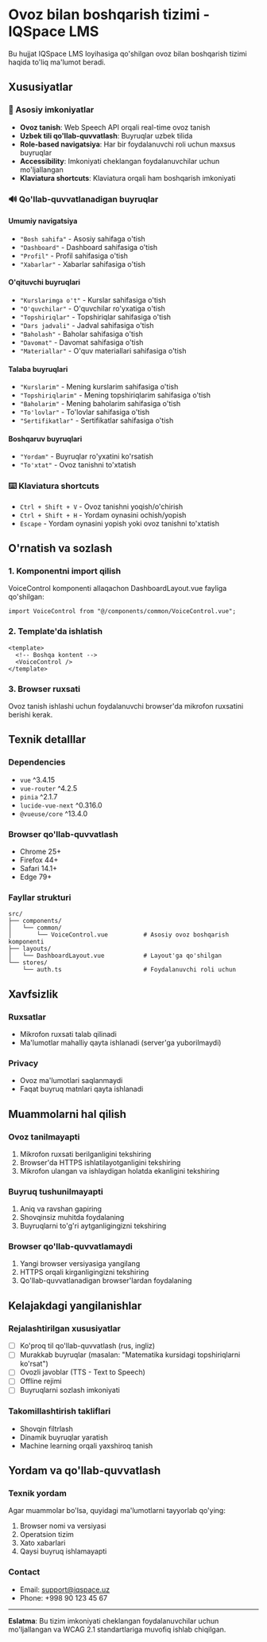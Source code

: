 # Ovoz bilan boshqarish tizimi - IQSpace LMS

Bu hujjat IQSpace LMS loyihasiga qo'shilgan ovoz bilan boshqarish tizimi haqida to'liq ma'lumot beradi.

## Xususiyatlar

### 🎤 Asosiy imkoniyatlar
- **Ovoz tanish**: Web Speech API orqali real-time ovoz tanish
- **Uzbek tili qo'llab-quvvatlash**: Buyruqlar uzbek tilida
- **Role-based navigatsiya**: Har bir foydalanuvchi roli uchun maxsus buyruqlar
- **Accessibility**: Imkoniyati cheklangan foydalanuvchilar uchun mo'ljallangan
- **Klaviatura shortcuts**: Klaviatura orqali ham boshqarish imkoniyati

### 🔊 Qo'llab-quvvatlanadigan buyruqlar

#### Umumiy navigatsiya
- `"Bosh sahifa"` - Asosiy sahifaga o'tish
- `"Dashboard"` - Dashboard sahifasiga o'tish  
- `"Profil"` - Profil sahifasiga o'tish
- `"Xabarlar"` - Xabarlar sahifasiga o'tish

#### O'qituvchi buyruqlari
- `"Kurslarimga o't"` - Kurslar sahifasiga o'tish
- `"O'quvchilar"` - O'quvchilar ro'yxatiga o'tish
- `"Topshiriqlar"` - Topshiriqlar sahifasiga o'tish
- `"Dars jadvali"` - Jadval sahifasiga o'tish
- `"Baholash"` - Baholar sahifasiga o'tish
- `"Davomat"` - Davomat sahifasiga o'tish
- `"Materiallar"` - O'quv materiallari sahifasiga o'tish

#### Talaba buyruqlari
- `"Kurslarim"` - Mening kurslarim sahifasiga o'tish
- `"Topshiriqlarim"` - Mening topshiriqlarim sahifasiga o'tish
- `"Baholarim"` - Mening baholarim sahifasiga o'tish
- `"To'lovlar"` - To'lovlar sahifasiga o'tish
- `"Sertifikatlar"` - Sertifikatlar sahifasiga o'tish

#### Boshqaruv buyruqlari
- `"Yordam"` - Buyruqlar ro'yxatini ko'rsatish
- `"To'xtat"` - Ovoz tanishni to'xtatish

### ⌨️ Klaviatura shortcuts
- `Ctrl + Shift + V` - Ovoz tanishni yoqish/o'chirish
- `Ctrl + Shift + H` - Yordam oynasini ochish/yopish
- `Escape` - Yordam oynasini yopish yoki ovoz tanishni to'xtatish

## O'rnatish va sozlash

### 1. Komponentni import qilish
VoiceControl komponenti allaqachon DashboardLayout.vue fayliga qo'shilgan:

```vue
import VoiceControl from "@/components/common/VoiceControl.vue";
```

### 2. Template'da ishlatish
```vue
<template>
  <!-- Boshqa kontent -->
  <VoiceControl />
</template>
```

### 3. Browser ruxsati
Ovoz tanish ishlashi uchun foydalanuvchi browser'da mikrofon ruxsatini berishi kerak.

## Texnik detalllar

### Dependencies
- `vue` ^3.4.15
- `vue-router` ^4.2.5
- `pinia` ^2.1.7
- `lucide-vue-next` ^0.316.0
- `@vueuse/core` ^13.4.0

### Browser qo'llab-quvvatlash
- Chrome 25+
- Firefox 44+
- Safari 14.1+
- Edge 79+

### Fayllar strukturi
```
src/
├── components/
│   └── common/
│       └── VoiceControl.vue          # Asosiy ovoz boshqarish komponenti
├── layouts/
│   └── DashboardLayout.vue           # Layout'ga qo'shilgan
└── stores/
    └── auth.ts                       # Foydalanuvchi roli uchun
```

## Xavfsizlik

### Ruxsatlar
- Mikrofon ruxsati talab qilinadi
- Ma'lumotlar mahalliy qayta ishlanadi (server'ga yuborilmaydi)

### Privacy
- Ovoz ma'lumotlari saqlanmaydi
- Faqat buyruq matnlari qayta ishlanadi

## Muammolarni hal qilish

### Ovoz tanilmayapti
1. Mikrofon ruxsati berilganligini tekshiring
2. Browser'da HTTPS ishlatilayotganligini tekshiring
3. Mikrofon ulangan va ishlaydigan holatda ekanligini tekshiring

### Buyruq tushunilmayapti
1. Aniq va ravshan gapiring
2. Shovqinsiz muhitda foydalaning
3. Buyruqlarni to'g'ri aytganligingizni tekshiring

### Browser qo'llab-quvvatlamaydi
1. Yangi browser versiyasiga yangilang
2. HTTPS orqali kirganligingizni tekshiring
3. Qo'llab-quvvatlanadigan browser'lardan foydalaning

## Kelajakdagi yangilanishlar

### Rejalashtirilgan xususiyatlar
- [ ] Ko'proq til qo'llab-quvvatlash (rus, ingliz)
- [ ] Murakkab buyruqlar (masalan: "Matematika kursidagi topshiriqlarni ko'rsat")
- [ ] Ovozli javoblar (TTS - Text to Speech)
- [ ] Offline rejimi
- [ ] Buyruqlarni sozlash imkoniyati

### Takomillashtirish takliflari
- Shovqin filtrlash
- Dinamik buyruqlar yaratish
- Machine learning orqali yaxshiroq tanish

## Yordam va qo'llab-quvvatlash

### Texnik yordam
Agar muammolar bo'lsa, quyidagi ma'lumotlarni tayyorlab qo'ying:
1. Browser nomi va versiyasi
2. Operatsion tizim
3. Xato xabarlari
4. Qaysi buyruq ishlamayapti

### Contact
- Email: support@iqspace.uz
- Phone: +998 90 123 45 67

---

**Eslatma**: Bu tizim imkoniyati cheklangan foydalanuvchilar uchun mo'ljallangan va WCAG 2.1 standartlariga muvofiq ishlab chiqilgan.
